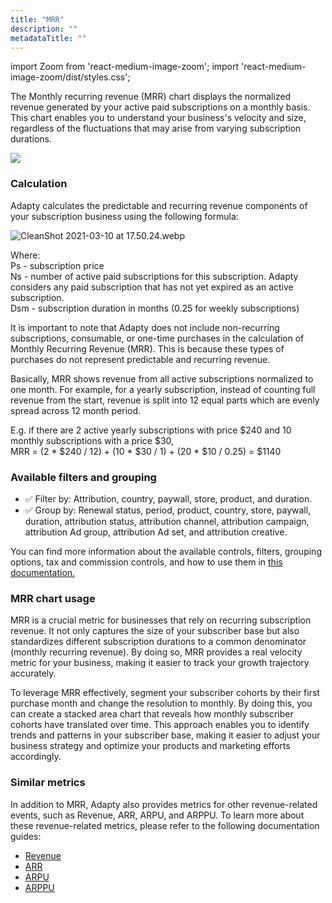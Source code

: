```yaml
---
title: "MRR"
description: ""
metadataTitle: ""
---
```


import Zoom from 'react-medium-image-zoom';
import 'react-medium-image-zoom/dist/styles.css';

The Monthly recurring revenue (MRR) chart displays the normalized revenue generated by your active paid subscriptions on a monthly basis. This chart enables you to understand your business's velocity and size, regardless of the fluctuations that may arise from varying subscription durations.


<Zoom>
  <img src={require('./img/17cbed0-small-CleanShot_2023-05-11_at_17.32.242x.webp').default}
  style={{
    border: '1px solid #727272', /* border width and color */
    width: '700px', /* image width */
    display: 'block', /* for alignment */
    margin: '0 auto' /* center alignment */
  }}
/>
</Zoom>





### Calculation

Adapty calculates the predictable and recurring revenue components of your subscription business using the following formula:

![](https://files.readme.io/4253297-CleanShot_2021-03-10_at_17.50.24.webp "CleanShot 2021-03-10 at 17.50.24.webp")

Where:  
Ps - subscription price  
Ns - number of active paid subscriptions for this subscription. Adapty considers any paid subscription that has not yet expired as an active subscription.  
Dsm - subscription duration in months (0.25 for weekly subscriptions)

It is important to note that Adapty does not include non-recurring subscriptions, consumable, or one-time purchases in the calculation of Monthly Recurring Revenue (MRR). This is because these types of purchases do not represent predictable and recurring revenue.

Basically, MRR shows revenue from all active subscriptions normalized to one month. For example, for a yearly subscription, instead of counting full revenue from the start, revenue is split into 12 equal parts which are evenly spread across 12 month period.

E.g. if there are 2 active yearly subscriptions with price $240 and 10 monthly subscriptions with a price $30,  
MRR = (2 \* $240 / 12) + (10 \* $30 / 1) + (20 \* $10 / 0.25) = $1140

### Available filters and grouping

- ✅ Filter by: Attribution, country, paywall, store, product, and duration. 
- ✅ Group by: Renewal status, period, product, country, store, paywall, duration, attribution status, attribution channel, attribution campaign, attribution Ad group, attribution Ad set, and attribution creative.

You can find more information about the available controls, filters, grouping options, tax and commission controls, and how to use them in [this documentation.](controls-filters-grouping-compare-proceeds)

### MRR chart usage

MRR is a crucial metric for businesses that rely on recurring subscription revenue. It not only captures the size of your subscriber base but also standardizes different subscription durations to a common denominator (monthly recurring revenue). By doing so, MRR provides a real velocity metric for your business, making it easier to track your growth trajectory accurately.

To leverage MRR effectively, segment your subscriber cohorts by their first purchase month and change the resolution to monthly. By doing this, you can create a stacked area chart that reveals how monthly subscriber cohorts have translated over time. This approach enables you to identify trends and patterns in your subscriber base, making it easier to adjust your business strategy and optimize your products and marketing efforts accordingly.

### Similar metrics

In addition to MRR, Adapty also provides metrics for other revenue-related events, such as Revenue, ARR, ARPU, and ARPPU. To learn more about these revenue-related metrics, please refer to the following documentation guides:

- [Revenue](revenue)
- [ARR](arr)
- [ARPU](arpu)
- [ARPPU](arppu)